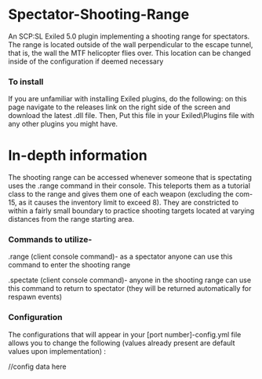 # Spectator-Shooting-Range
An SCP:SL Exiled 5.0 plugin implementing a shooting range for spectators. The range is located outside of the wall perpendicular to the escape tunnel, that is, the wall the MTF helicopter flies over. This location can be changed inside of the configuration if deemed necessary

### To install
If you are unfamiliar with installing Exiled plugins, do the following: on this page navigate to the releases link on the right side of the screen and download the latest .dll file. Then, Put this file in your Exiled\Plugins file with any other plugins you might have. 

# In-depth information
The shooting range can be accessed whenever someone that is spectating uses the .range command in their console. This teleports them as a tutorial class to the range and gives them one of each weapon (excluding the com-15, as it causes the inventory limit to exceed 8). They are constricted to within a fairly small boundary to practice shooting targets located at varying distances from the range starting area.

### Commands to utilize-

.range (client console command)- as a spectator anyone can use this command to enter the shooting range

.spectate (client console command)- anyone in the shooting range can use this command to return to spectator (they will be returned automatically for respawn events)


### Configuration
The configurations that will appear in your [port number]-config.yml file allows you to change the following (values already present are default values upon implementation)
:
 
//config data here
